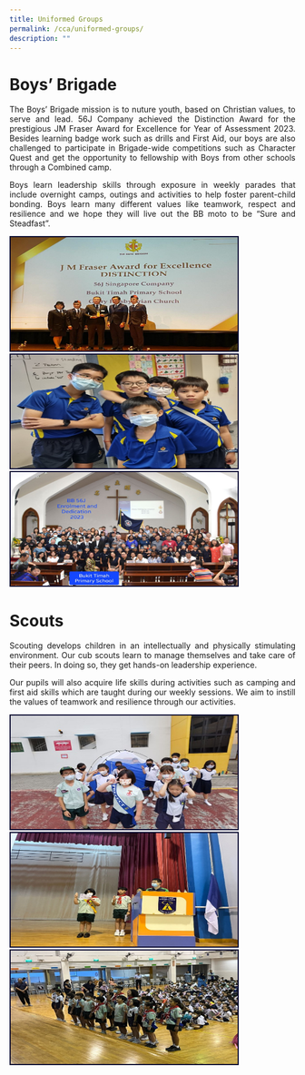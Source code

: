 ```yaml
---
title: Uniformed Groups
permalink: /cca/uniformed-groups/
description: ""
---
```

# Boys’ Brigade 

<p align="justify">The Boys’ Brigade mission is to nuture youth, based on Christian values, to serve and lead. 56J Company achieved the Distinction Award for the prestigious JM Fraser Award for Excellence for Year of Assessment 2023. Besides learning badge work such as drills and First Aid, our boys are also challenged to participate in Brigade-wide competitions such as Character Quest and get the opportunity to fellowship with Boys from other schools through a Combined camp.</p>
<p align="justify">Boys learn leadership skills through exposure in weekly parades that include overnight camps, outings and activities to help foster parent-child bonding. Boys learn many different values like teamwork, respect and resilience and we hope they will live out the BB moto to be “Sure and Steadfast”.  </p>
<img style="border:2px solid #0A0B30; width:400px;height:200px;" src="/images/CCA/bb%20picture%201.jpeg"><img style="border:2px solid #0A0B30; width:400px;height:200px;" src="/images/CCA/bb%20picture%202.jpeg"><img style="border:2px solid #0A0B30; width:400px;height:200px;" src="/images/CCA/bb%20picture%203.jpeg"><br>



# Scouts
<p align="justify">
Scouting develops children in an intellectually and physically stimulating environment. Our cub scouts learn to manage themselves and take care of their peers. In doing so, they get hands-on leadership experience. </p>
<p align="justify">
Our pupils will also acquire life skills during activities such as camping and first aid skills which are taught during our weekly sessions. We aim to instill the values of teamwork and resilience through our activities.</p>

<img style="border:2px solid #0A0B30; width:400px;height:200px;" src="/images/CCA/scouts%201.jpg"><img style="border:2px solid #0A0B30; width:400px;height:200px;" src="/images/CCA/scouts%202.jpg"><img style="border:2px solid #0A0B30; width:400px;height:200px;" src="/images/CCA/scouts%203.jpg">

